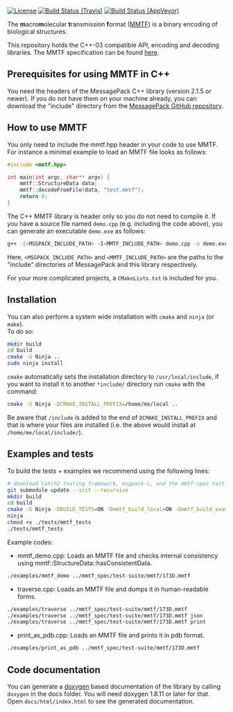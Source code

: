 <!--- Batch image URLs generated at https://shields.io -->
<!--- Wait for release to uncomment
[![Release](https://img.shields.io/github/release/rcsb/mmtf-cpp.svg?style=flat)](https://github.com/rcsb/mmtf-cpp/releases)
-->
[![License](https://img.shields.io/github/license/rcsb/mmtf-cpp.svg?style=flat)](https://github.com/rcsb/mmtf-cpp/blob/master/LICENSE)
[![Build Status (Travis)](https://img.shields.io/travis/rcsb/mmtf-cpp/master.svg?style=flat)](https://travis-ci.org/rcsb/mmtf-cpp)
[![Build Status (AppVeyor)](https://img.shields.io/appveyor/ci/rcsb/mmtf-cpp/master.svg?style=flat)](https://ci.appveyor.com/project/rcsb/mmtf-cpp)

The <b>m</b>acro<b>m</b>olecular <b>t</b>ransmission <b>f</b>ormat
([MMTF](http://mmtf.rcsb.org)) is a binary encoding of biological structures.

This repository holds the C++-03 compatible API, encoding and decoding
libraries. The MMTF specification can be found
[here](https://github.com/rcsb/mmtf/blob/HEAD/spec.md/).

## Prerequisites for using MMTF in C++

You need the headers of the MessagePack C++ library (version 2.1.5 or newer).
If you do not have them on your machine already, you can download the "include"
directory from the
[MessagePack GitHub repository](https://github.com/msgpack/msgpack-c).

## How to use MMTF

You only need to include the mmtf.hpp header in your code to use MMTF.
For instance a minimal example to load an MMTF file looks as follows:

```C
#include <mmtf.hpp>

int main(int argc, char** argv) {
    mmtf::StructureData data;
    mmtf::decodeFromFile(data, "test.mmtf");
    return 0;
}
```

The C++ MMTF library is header only so you do not need to compile it. If you
have a source file named `demo.cpp` (e.g. including the code above), you can
generate an executable `demo.exe` as follows:

```bash
g++ -I<MSGPACK_INCLUDE_PATH> -I<MMTF_INCLUDE_PATH> demo.cpp -o demo.exe
```

Here, `<MSGPACK_INCLUDE_PATH>` and `<MMTF_INCLUDE_PATH>` are the paths to the
"include" directories of MessagePack and this library respectively.

For your more complicated projects, a `CMakeLists.txt` is included for you.

## Installation
You can also perform a system wide installation with `cmake` and `ninja` (or `make`).  
To do so:
```bash
mkdir build
cd build
cmake -G Ninja ..
sudo ninja install
```

`cmake` automatically sets the installation directory to `/usr/local/include`, if you want to install it to another `*include/` directory
run `cmake` with the command:
```bash
cmake -G Ninja -DCMAKE_INSTALL_PREFIX=/home/me/local ..
```
Be aware that `/include` is added to the end of `DCMAKE_INSTALL_PREFIX` and that is where your files are installed (i.e. the above would install at `/home/me/local/include/`).


## Examples and tests

To build the tests + examples we recommend using the following lines:

```bash
# download Catch2 testing framework, msgpack-c, and the mmtf-spec test-dataset
git submodule update --init --recursive
mkdir build
cd build
cmake -G Ninja -DBUILD_TESTS=ON -Dmmtf_build_local=ON -Dmmtf_build_examples=ON ..
ninja
chmod +x ./tests/mmtf_tests
./tests/mmtf_tests
```

Example codes:
- mmtf_demo.cpp: Loads an MMTF file and checks internal consistency using
            mmtf::StructureData::hasConsistentData.
```bash
./examples/mmtf_demo ../mmtf_spec/test-suite/mmtf/173D.mmtf
```
- traverse.cpp: Loads an MMTF file and dumps it in human-readable forms.
```bash
./examples/traverse ../mmtf_spec/test-suite/mmtf/173D.mmtf
./examples/traverse ../mmtf_spec/test-suite/mmtf/173D.mmtf json
./examples/traverse ../mmtf_spec/test-suite/mmtf/173D.mmtf print
```

- print_as_pdb.cpp: Loads an MMTF file and prints it in pdb format.
```bash
./examples/print_as_pdb ../mmtf_spec/test-suite/mmtf/173D.mmtf
```

## Code documentation

You can generate a [doxygen](http://www.doxygen.org) based documentation of the
library by calling `doxygen` in the docs folder. You will need doxygen 1.8.11 or
later for that. Open `docs/html/index.html` to see the generated documentation.
